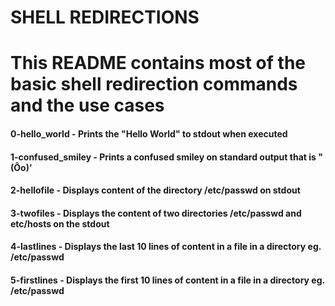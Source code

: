 # SHELL REDIRECTIONS
# This README contains most of the basic shell redirection commands and the use cases

#### 0-hello_world - Prints the "Hello World" to stdout when executed
#### 1-confused_smiley - Prints a confused smiley on standard output that is "(Ôo)'
#### 2-hellofile - Displays content of the directory **/etc/passwd** on stdout
#### 3-twofiles - Displays the content of two directories **/etc/passwd** and **etc/hosts** on the stdout
#### 4-lastlines - Displays the last 10 lines of content in a file in a directory eg. **/etc/passwd**
#### 5-firstlines - Displays the first 10 lines of content in a file in a directory eg. **/etc/passwd**

